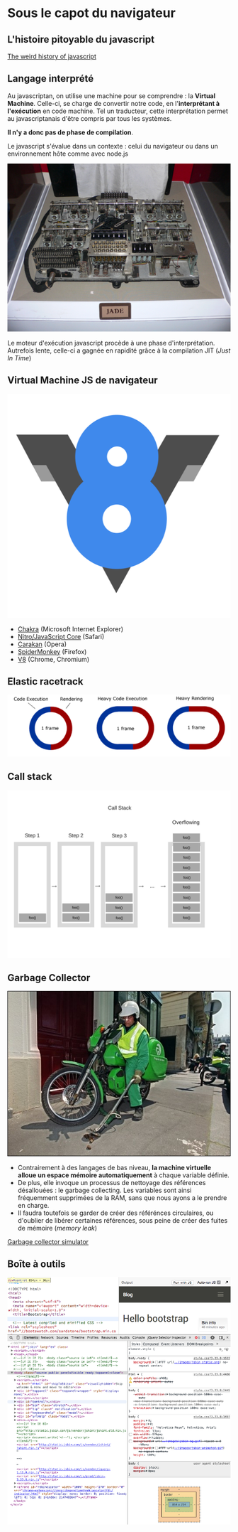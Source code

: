 # Sous le capot du navigateur

## L'histoire pitoyable du javascript

[The weird history of javascript](https://www.youtube.com/watch?v=Sh6lK57Cuk4)

## Langage interprété

Au javascriptan, on utilise une machine pour se comprendre : la **Virtual Machine**.
Celle-ci, se charge de convertir notre code, en l'**interprétant à l'exécution** en code machine.
Tel un traducteur, cette interprétation permet au javascriptanais d'être compris par tous les systèmes.

**Il n'y a donc pas de phase de compilation**.

Le javascript s'évalue dans un contexte : celui du navigateur ou dans un environnement hôte comme avec node.js

![code machine](../images/Jade_code_machine_1.jpg)

Le moteur d'exécution javascript procède à une phase d'interprétation.
Autrefois lente, celle-ci a gagnée en rapidité grâce à la compilation JIT (*Just In Time*)


## Virtual Machine JS de navigateur

![V8](../images/v8.png)

- [Chakra](http://en.wikipedia.org/wiki/Chakra_(JScript_engine)) (Microsoft Internet Explorer)
- [Nitro/JavaScript Core](http://en.wikipedia.org/wiki/WebKit#JavaScriptCore) (Safari)
- [Carakan](http://dev.opera.com/articles/view/labs-carakan/) (Opera)
- [SpiderMonkey](https://developer.mozilla.org/en-US/docs/SpiderMonkey) (Firefox)
- [V8](http://en.wikipedia.org/wiki/V8_(JavaScript_engine)) (Chrome, Chromium)

## Elastic racetrack

![Elastic racterack](../images/elastic_racetrack.png)

## Call stack

![Pile d'appel](../images/callstack.png)

## Garbage Collector

![garbage collector](../images/motocrotte.jpg)

- Contrairement à des langages de bas niveau, **la machine virtuelle alloue un espace mémoire automatiquement** à chaque variable définie.
- De plus, elle invoque un processus de nettoyage des références désallouées : le garbage collecting.
Les variables sont ainsi fréquemment supprimées de la RAM, sans que nous ayons a le prendre en charge.
- Il faudra toutefois se garder de créer des référénces circulaires, ou d'oublier de libérer certaines références, sous peine de créer des fuites de mémoire (*memory leak*)

[Garbage collector simulator](http://gskinner.com/blog/archives/2006/09/garbage_collect.html)

## Boîte à outils

![Inspecteur web](../images/webinspector.png)